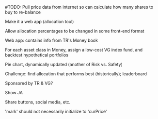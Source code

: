 #TODO:
Pull price data from internet so can calculate how many shares to buy to re-balance

Make it a web app (allocation tool)

Allow allocation percentages to be changed in some front-end format

Web app: contains info from TR's Money book

For each asset class in Money, assign a low-cost VG index fund, and backtest hypothetical portfolios

Pie chart, dynamically updated (another of Risk vs. Safety)

Challenge: find allocation that performs best (historically); leaderboard

Sponsored by TR & VG?

Show JA

Share buttons, social media, etc.

'mark' should not necessarily initialize to 'curPrice'
